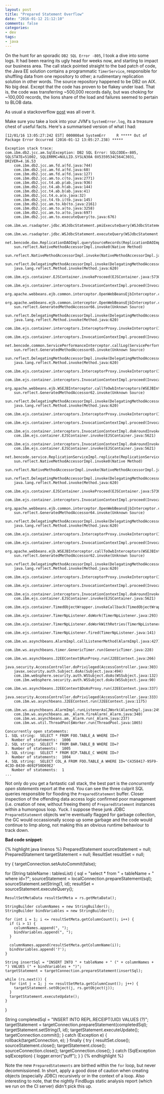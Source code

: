 ```yaml
---
layout: post
title: "Prepared Statement Overflow"
date: "2016-01-12 21:12:10"
comments: false
categories:
- dev
tags:
- java
---
```


On the hunt for an sporadic `DB2 SQL Error -805`, I took a dive into some logs. It had been rearing its ugly head for weeks now, and starting to impact our business area. The call stack pointed straight to the bad patch of code, the Java EE solution contains a programmatic `TimerService`, responsible for shuffling data from one repository to other; a rudimentary replication solution in other words. The source repository happened to be DB2 on AIX. No big deal. Except that the code has proven to be flakey under load. That is, the code was transferring ~500,000 records daily, but was choking for ~100,000 records, the lions share of the load and failures seemed to pertain to BLOB data.

As usual a stackoverflow [post](http://stackoverflow.com/questions/21526209/db2-sqlcode-805-sqlstate-51002-sqlerrmc-nullid-syslh203-0x5359534c564c3031) was all over it.

Make sure you take a look into your JVM's `SystemError.log`, its a treasure chest of useful facts. Here's a summarised version of what I had:


    [12/01/16 13:05:27:242 EST] 000000a4 SystemErr     R ***** Out of Package Error Occurred (2016-01-12 13:05:27.238) *****
    
    Exception stack trace:
    com.ibm.db2.jcc.am.SqlException: DB2 SQL Error: SQLCODE=-805, SQLSTATE=51002, SQLERRMC=NULLID.SYSLN30A 0X5359534C564C3031, DRIVER=4.16.53
        com.ibm.db2.jcc.am.fd.a(fd.java:744)
        com.ibm.db2.jcc.am.fd.a(fd.java:60)
        com.ibm.db2.jcc.am.fd.a(fd.java:127)
        com.ibm.db2.jcc.am.to.c(to.java:2771)
        com.ibm.db2.jcc.t4.ab.p(ab.java:936)
        com.ibm.db2.jcc.t4.ab.h(ab.java:144)
        com.ibm.db2.jcc.t4.ab.b(ab.java:41)
        com.ibm.db2.jcc.t4.o.a(o.java:32)
        com.ibm.db2.jcc.t4.tb.i(tb.java:145)
        com.ibm.db2.jcc.am.to.kb(to.java:2161)
        com.ibm.db2.jcc.am.to.a(to.java:3258)
        com.ibm.db2.jcc.am.to.a(to.java:697)
        com.ibm.db2.jcc.am.to.executeQuery(to.java:676)
        com.ibm.ws.rsadapter.jdbc.WSJdbcStatement.pmiExecuteQuery(WSJdbcStatement.java:1728)
        com.ibm.ws.rsadapter.jdbc.WSJdbcStatement.executeQuery(WSJdbcStatement.java:1019)
        net.bencode.dao.ReplicationDAOImpl.querySourceRecords(ReplicationDAOImpl.java:625)
        sun.reflect.NativeMethodAccessorImpl.invoke0(Native Method)
        sun.reflect.NativeMethodAccessorImpl.invoke(NativeMethodAccessorImpl.java:95)
        sun.reflect.DelegatingMethodAccessorImpl.invoke(DelegatingMethodAccessorImpl.java:56)
        java.lang.reflect.Method.invoke(Method.java:620)
        com.ibm.ejs.container.EJSContainer.invokeProceed(EJSContainer.java:5730)
        com.ibm.ejs.container.interceptors.InvocationContextImpl.proceed(InvocationContextImpl.java:568)
        org.apache.webbeans.ejb.common.interceptor.OpenWebBeansEjbInterceptor.callInterceptorsAndDecorators(OpenWebBeansEjbInterceptor.java:526)
        org.apache.webbeans.ejb.common.interceptor.OpenWebBeansEjbInterceptor.callToOwbInterceptors(OpenWebBeansEjbInterceptor.java:200)
        sun.reflect.GeneratedMethodAccessor66.invoke(Unknown Source)
        sun.reflect.DelegatingMethodAccessorImpl.invoke(DelegatingMethodAccessorImpl.java:56)
        java.lang.reflect.Method.invoke(Method.java:620)
        com.ibm.ejs.container.interceptors.InterceptorProxy.invokeInterceptor(InterceptorProxy.java:227)
        com.ibm.ejs.container.interceptors.InvocationContextImpl.proceed(InvocationContextImpl.java:548)
        net.bencode.common.ServicePerformanceInterceptor.callLog(ServicePerformanceInterceptor.java:30)
        sun.reflect.GeneratedMethodAccessor65.invoke(Unknown Source)
        sun.reflect.DelegatingMethodAccessorImpl.invoke(DelegatingMethodAccessorImpl.java:56)
        java.lang.reflect.Method.invoke(Method.java:620)
        com.ibm.ejs.container.interceptors.InterceptorProxy.invokeInterceptor(InterceptorProxy.java:227)
        com.ibm.ejs.container.interceptors.InvocationContextImpl.proceed(InvocationContextImpl.java:548)
        org.apache.webbeans.ejb.WSEJBInterceptor.callToOwbInterceptors(WSEJBInterceptor.java:136)
        sun.reflect.GeneratedMethodAccessor62.invoke(Unknown Source)
        sun.reflect.DelegatingMethodAccessorImpl.invoke(DelegatingMethodAccessorImpl.java:56)
        java.lang.reflect.Method.invoke(Method.java:620)
        com.ibm.ejs.container.interceptors.InterceptorProxy.invokeInterceptor(InterceptorProxy.java:227)
        com.ibm.ejs.container.interceptors.InvocationContextImpl.proceed(InvocationContextImpl.java:548)
        com.ibm.ejs.container.interceptors.InvocationContextImpl.doAroundInvoke(InvocationContextImpl.java:229)
        com.ibm.ejs.container.EJSContainer.invoke(EJSContainer.java:5621)
        com.ibm.ejs.container.interceptors.InvocationContextImpl.doAroundInvoke(InvocationContextImpl.java:229)
        com.ibm.ejs.container.EJSContainer.invoke(EJSContainer.java:5621)
        net.bencode.service.ReplicationServiceImpl.replicate(ReplicationServiceImpl.java:112)
        sun.reflect.NativeMethodAccessorImpl.invoke0(Native Method)
        sun.reflect.NativeMethodAccessorImpl.invoke(NativeMethodAccessorImpl.java:95)
        sun.reflect.DelegatingMethodAccessorImpl.invoke(DelegatingMethodAccessorImpl.java:56)
        java.lang.reflect.Method.invoke(Method.java:620)
        com.ibm.ejs.container.EJSContainer.invokeProceed(EJSContainer.java:5730)
        com.ibm.ejs.container.interceptors.InvocationContextImpl.proceed(InvocationContextImpl.java:568)
        org.apache.webbeans.ejb.common.interceptor.OpenWebBeansEjbInterceptor.callAroundTimeouts(OpenWebBeansEjbInterceptor.java:604)
        sun.reflect.GeneratedMethodAccessor64.invoke(Unknown Source)
        sun.reflect.DelegatingMethodAccessorImpl.invoke(DelegatingMethodAccessorImpl.java:56)
        java.lang.reflect.Method.invoke(Method.java:620)
        com.ibm.ejs.container.interceptors.InterceptorProxy.invokeInterceptor(InterceptorProxy.java:227)
        com.ibm.ejs.container.interceptors.InvocationContextImpl.proceed(InvocationContextImpl.java:548)
        org.apache.webbeans.ejb.WSEJBInterceptor.callToOwbInterceptors(WSEJBInterceptor.java:136)
        sun.reflect.GeneratedMethodAccessor62.invoke(Unknown Source)
        sun.reflect.DelegatingMethodAccessorImpl.invoke(DelegatingMethodAccessorImpl.java:56)
        java.lang.reflect.Method.invoke(Method.java:620)
        com.ibm.ejs.container.interceptors.InterceptorProxy.invokeInterceptor(InterceptorProxy.java:227)
        com.ibm.ejs.container.interceptors.InvocationContextImpl.proceed(InvocationContextImpl.java:548)
        com.ibm.ejs.container.interceptors.InvocationContextImpl.doAroundInvoke(InvocationContextImpl.java:229)
        com.ibm.ejs.container.EJSContainer.invoke(EJSContainer.java:5621)
        com.ibm.ejs.container.TimedObjectWrapper.invokeCallback(TimedObjectWrapper.java:114)
        com.ibm.ejs.container.TimerNpListener.doWork(TimerNpListener.java:293)
        com.ibm.ejs.container.TimerNpListener.doWorkWithRetries(TimerNpListener.java:171)
        com.ibm.ejs.container.TimerNpListener.fired(TimerNpListener.java:141)
        com.ibm.ws.asynchbeans.AlarmImpl.callListenerMethod(AlarmImpl.java:427)
        com.ibm.ws.asynchbeans.timer.GenericTimer.run(GenericTimer.java:228)
        com.ibm.ws.asynchbeans.J2EEContext$RunProxy.run(J2EEContext.java:266)
        java.security.AccessController.doPrivileged(AccessController.java:303)
        javax.security.auth.Subject.doAs(Subject.java:494)
        com.ibm.websphere.security.auth.WSSubject.doAs(WSSubject.java:132)
        com.ibm.websphere.security.auth.WSSubject.doAs(WSSubject.java:90)
        com.ibm.ws.asynchbeans.J2EEContext$DoAsProxy.run(J2EEContext.java:337)
        java.security.AccessController.doPrivileged(AccessController.java:333)
        com.ibm.ws.asynchbeans.J2EEContext.run(J2EEContext.java:1175)
        com.ibm.ws.asynchbeans.AlarmImpl.runListenerAsCJWork(AlarmImpl.java:249)
        com.ibm.ws.asynchbeans.am._Alarm.fireAlarm(_Alarm.java:340)
        com.ibm.ws.asynchbeans.am._Alarm.run(_Alarm.java:237)
        com.ibm.ws.util.ThreadPool$Worker.run(ThreadPool.java:1865)

    Concurrently open statements:
    1. SQL string:  SELECT * FROM FOO.TABLE_A WHERE ID=?
       Number of statements:  1006
    2. SQL string:  SELECT * FROM BAR.TABLE_B WHERE ID=?
       Number of statements:  1005
    3. SQL string:  SELECT * FROM BIP.TABLE_C WHERE ID=?
       Number of statements:  1004
    4. SQL string:  SELECT COL_A FROM FOO.TABLE_A WHERE ID='C4358417-95F9-4C3D-B430-4692F50D69E2'
       Number of statements:  1
    ...

Not only do you get a fantastic call stack, the best part is the *concurrently open statements* report at the end. You can see the three culprit SQL queries responsible for flooding the `PreparedStatement` buffer. Closer inspection of the offending data access logic confirmed poor management (i.e. creation of new, without freeing them) of `PreparedStatement` instances within a humongous loop. Yuck. I suppose these junk JDBC `PreparedStatement` objects we're eventually flagged for garbage collection, the GC would occassionally scoop up some garbage and the code would continue to limp along, not making this an obvious runtime behaviour to track down.

**Bad code snippet:**

{% highlight java linenos %}
PreparedStatement sourceStatement = null;
PreparedStatement targetStatement = null;
ResultSet resultSet = null;

try
{
  targetConnection.setAutoCommit(false);

  for (String tableName : tablesList) {
    sql = "select * from " + tableName + " where id=?";
    sourceStatement = localConnection.prepareStatement(sql);
    sourceStatement.setString(1, id);
    resultSet = sourceStatement.executeQuery();

    ResultSetMetaData resultSetMeta = rs.getMetaData();

    StringBuilder columnNames = new StringBuilder();
    StringBuilder bindVariables = new StringBuilder();

    for (int i = 1; i <= resultSetMeta.getColumnCount(); i++) {
      if (i > 1) {
        columnNames.append(", ");
        bindVariables.append(", ");
      }

      columnNames.append(resultSetMeta.getColumnName(i));
      bindVariables.append('?');
    }

    String insertSql = "INSERT INTO " + tableName + " (" + columnNames + ") VALUES (" + bindVariables + ")";
    targetStatement = targetConnection.prepareStatement(insertSql);

    while (rs.next()) {
      for (int j = 1; j <= resultSetMeta.getColumnCount(); j++) {
        targetStatement.setObject(j, rs.getObject(j));
      }
      targetStatement.executeUpdate();
    }
  }

  String completedSql = "INSERT INTO REPL.RECEIPT(UID) VALUES (?)";
  targetStatement = targetConnection.prepareStatement(completedSql);
  targetStatement.setString(1, id);
  targetStatement.executeUpdate();
  targetConnection.commit();
}
catch (Exception e) {
  rollback(targetConnection, e);
}
finally {
  try {
    resultSet.close();
    sourceStatement.close();
    targetStatement.close();
    sourceConnection.close();
    targetConnection.close();
  }
  catch (SqlException sqlException) {
    logger.error("puff");
  }
}
{% endhighlight %}

Note the new `PreparedStatements` are birthed within the `for` loop, but never decommissioned. In short, apply a good dose of caution when creating objects (especially JDBC) recursively or in the context of a loop. Also interesting to note, that the nightly FindBugs static analysis report (which we run on the CI server) didn't pick this up.

